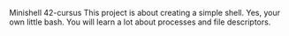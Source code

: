 Minishell
42-cursus
This project is about creating a simple shell.
Yes, your own little bash.
You will learn a lot about processes and file descriptors.
